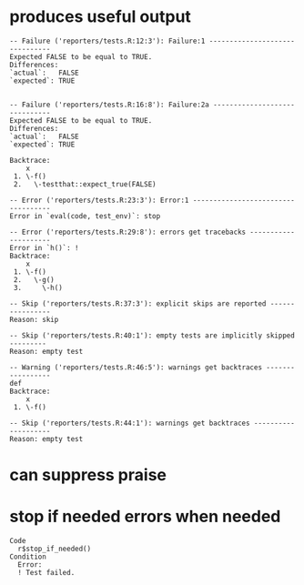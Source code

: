 # produces useful output

    -- Failure ('reporters/tests.R:12:3'): Failure:1 -------------------------------
    Expected FALSE to be equal to TRUE.
    Differences:
    `actual`:   FALSE
    `expected`: TRUE 
    
    
    -- Failure ('reporters/tests.R:16:8'): Failure:2a ------------------------------
    Expected FALSE to be equal to TRUE.
    Differences:
    `actual`:   FALSE
    `expected`: TRUE 
    
    Backtrace:
        x
     1. \-f()
     2.   \-testthat::expect_true(FALSE)
    
    -- Error ('reporters/tests.R:23:3'): Error:1 -----------------------------------
    Error in `eval(code, test_env)`: stop
    
    -- Error ('reporters/tests.R:29:8'): errors get tracebacks ---------------------
    Error in `h()`: !
    Backtrace:
        x
     1. \-f()
     2.   \-g()
     3.     \-h()
    
    -- Skip ('reporters/tests.R:37:3'): explicit skips are reported ----------------
    Reason: skip
    
    -- Skip ('reporters/tests.R:40:1'): empty tests are implicitly skipped ---------
    Reason: empty test
    
    -- Warning ('reporters/tests.R:46:5'): warnings get backtraces -----------------
    def
    Backtrace:
        x
     1. \-f()
    
    -- Skip ('reporters/tests.R:44:1'): warnings get backtraces --------------------
    Reason: empty test
    

# can suppress praise

    

# stop if needed errors when needed

    Code
      r$stop_if_needed()
    Condition
      Error:
      ! Test failed.


